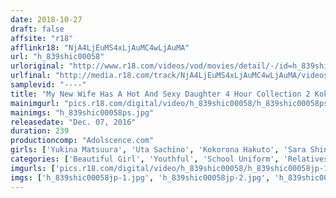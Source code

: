 ```yaml
---
date: 2018-10-27
draft: false
affsite: "r18"
afflinkr18: "NjA4LjEuMS4xLjAuMC4wLjAuMA"
url: "h_839shic00058"
urloriginal: "http://www.r18.com/videos/vod/movies/detail/-/id=h_839shic00058"
urlfinal: "http://media.r18.com/track/NjA4LjEuMS4xLjAuMC4wLjAuMA/videos/vod/movies/detail/-/id=h_839shic00058"
samplevid: "----"
title: "My New Wife Has A Hot And Sexy Daughter 4 Hour Collection 2 Kokona Hakuto Uta Sachino Yukina Matsuura"
mainimgurl: "pics.r18.com/digital/video/h_839shic00058/h_839shic00058ps.jpg"
mainimgs: "h_839shic00058ps.jpg"
releasedate: "Dec. 07, 2016"
duration: 239
productioncomp: "Adolscence.com"
girls: ['Yukina Matsuura', 'Uta Sachino', 'Kokorona Hakuto', 'Sara Shina']
categories: ['Beautiful Girl', 'Youthful', 'School Uniform', 'Relatives', 'Big Vibrator', 'Compilation', 'Over 4 Hours']
imgurls: ['pics.r18.com/digital/video/h_839shic00058/h_839shic00058jp-1.jpg', 'pics.r18.com/digital/video/h_839shic00058/h_839shic00058jp-2.jpg', 'pics.r18.com/digital/video/h_839shic00058/h_839shic00058jp-3.jpg', 'pics.r18.com/digital/video/h_839shic00058/h_839shic00058jp-4.jpg', 'pics.r18.com/digital/video/h_839shic00058/h_839shic00058jp-5.jpg', 'pics.r18.com/digital/video/h_839shic00058/h_839shic00058jp-6.jpg', 'pics.r18.com/digital/video/h_839shic00058/h_839shic00058jp-7.jpg', 'pics.r18.com/digital/video/h_839shic00058/h_839shic00058jp-8.jpg', 'pics.r18.com/digital/video/h_839shic00058/h_839shic00058jp-9.jpg', 'pics.r18.com/digital/video/h_839shic00058/h_839shic00058jp-10.jpg', 'pics.r18.com/digital/video/h_839shic00058/h_839shic00058jp-11.jpg', 'pics.r18.com/digital/video/h_839shic00058/h_839shic00058jp-12.jpg', 'pics.r18.com/digital/video/h_839shic00058/h_839shic00058jp-13.jpg', 'pics.r18.com/digital/video/h_839shic00058/h_839shic00058jp-14.jpg', 'pics.r18.com/digital/video/h_839shic00058/h_839shic00058jp-15.jpg', 'pics.r18.com/digital/video/h_839shic00058/h_839shic00058jp-16.jpg', 'pics.r18.com/digital/video/h_839shic00058/h_839shic00058jp-17.jpg', 'pics.r18.com/digital/video/h_839shic00058/h_839shic00058jp-18.jpg', 'pics.r18.com/digital/video/h_839shic00058/h_839shic00058jp-19.jpg', 'pics.r18.com/digital/video/h_839shic00058/h_839shic00058jp-20.jpg']
imgs: ['h_839shic00058jp-1.jpg', 'h_839shic00058jp-2.jpg', 'h_839shic00058jp-3.jpg', 'h_839shic00058jp-4.jpg', 'h_839shic00058jp-5.jpg', 'h_839shic00058jp-6.jpg', 'h_839shic00058jp-7.jpg', 'h_839shic00058jp-8.jpg', 'h_839shic00058jp-9.jpg', 'h_839shic00058jp-10.jpg', 'h_839shic00058jp-11.jpg', 'h_839shic00058jp-12.jpg', 'h_839shic00058jp-13.jpg', 'h_839shic00058jp-14.jpg', 'h_839shic00058jp-15.jpg', 'h_839shic00058jp-16.jpg', 'h_839shic00058jp-17.jpg', 'h_839shic00058jp-18.jpg', 'h_839shic00058jp-19.jpg', 'h_839shic00058jp-20.jpg']
---
```

